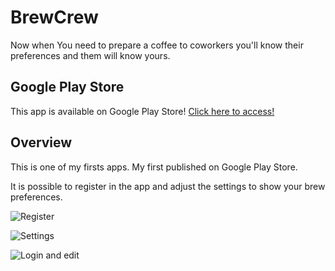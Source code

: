 # BrewCrew

Now when You need to prepare a coffee to coworkers you'll know their preferences and them will know yours.

## Google Play Store

This app is available on Google Play Store! [Click here to access!](https://play.google.com/store/apps/details?id=com.baronte.brewcrew)

## Overview

This is one of my firsts apps. My first published on Google Play Store.

It is possible to register in the app and adjust the settings to show your brew preferences.

![Register](https://media.giphy.com/media/ihFy4hDNG03YFat3aD/giphy.gif)

![Settings](https://media.giphy.com/media/lrPEepS0QuXLykXJ0x/giphy.gif)

![Login and edit](https://media.giphy.com/media/jsZY5jwWH9K9CGpYbd/giphy.gif)
